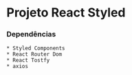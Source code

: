 # Projeto React Styled

### Dependências
    * Styled Components
    * React Router Dom
    * React Tostfy
    * axios